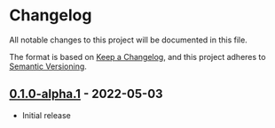 # Changelog
All notable changes to this project will be documented in this file.

The format is based on [Keep a Changelog](https://keepachangelog.com/en/1.0.0/),
and this project adheres to [Semantic Versioning](https://semver.org/spec/v2.0.0.html).

## [0.1.0-alpha.1] - 2022-05-03
- Initial release

[Unreleased]: https://github.com/newAM/w5500-rs/compare/tls%2Fv0.1.0-alpha.1...HEAD
[0.1.0-alpha.1]: https://github.com/newAM/w5500-rs/releases/tag/tls%2Fv0.1.0-alpha.1
